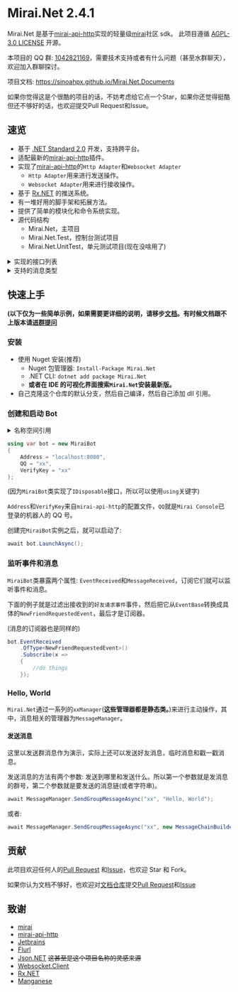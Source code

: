 # Mirai.Net 2.4.1

Mirai.Net 是基于[mirai-api-http]实现的轻量级[mirai]社区 sdk。 此项目遵循
[AGPL-3.0 LICENSE](https://github.com/AHpxChina/Mirai.Net/blob/master/LICENSE)
开源。

本项目的 QQ 群: [1042821169](https://jq.qq.com/?_wv=1027&k=gdWqppEO)，需要技术支持或者有什么问题（甚至水群聊天），欢迎加入群聊探讨。

项目文档: https://sinoahpx.github.io/Mirai.Net.Documents

如果你觉得这是个很酷的项目的话，不妨考虑给它点一个Star，如果你还觉得挺酷但还不够好的话，也欢迎提交Pull Request和Issue。


## 速览

- 基于 [.NET Standard 2.0](https://docs.microsoft.com/en-us/dotnet/standard/net-standard) 开发，支持跨平台。
- 适配最新的[mirai-api-http]插件。
- 实现了[mirai-api-http]的`Http Adapter`和`Websocket Adapter`
  - `Http Adapter`用来进行发送操作。
  - `Websocket Adapter`用来进行接收操作。
- 基于 [Rx.NET](https://github.com/dotnet/reactive) 的推送系统。
- 有一堆好用的脚手架和拓展方法。
- 提供了简单的模块化和命令系统实现。
- 源代码结构
  - Mirai.Net，主项目
  - Mirai.Net.Test，控制台测试项目
  - Mirai.Net.UnitTest，单元测试项目(现在没啥用了)

<details>
  <summary>实现的接口列表</summary>

_斜体的标注的接口是不稳定的_

~~删除线标注的接口是未实现的~~

- 账号信息
  - 获取好友列表
  - 获取群列表
  - 获取群成员列表
  - 获取 Bot 资料
  - 获取好友资料
  - 获取群成员资料
  - 获取陌生人资料
- 消息发送和撤回
  - 发送好友消息
  - 发送群消息
  - 发送临时会话消息
  - 发送头像戳一戳消息
  - 撤回消息
  - 根据消息id获取消息链
- 文件操作
  - 查看文件列表
  - 获取文件信息
  - 创建文件夹
  - 删除文件
  - 移动文件
  - 重命名文件
- 多媒体内容上传
  - 图片文件上传
  - 语音文件上传
  - 群文件上传
- 账号管理
  - 删除好友
- 群管理
  - 禁言群成员
  - 解除群成员禁言
  - 移除群成员
  - 退出群聊
  - 全体禁言
  - 解除全体禁言
  - 设置群精华消息
  - 获取群设置
  - 修改群设置
  - 获取群员设置
  - 修改群员设置
- 事件处理
  - 添加好友申请
  - 用户入群申请
  - Bot 被邀请入群申请

</details>

<details>
  <summary>支持的消息类型</summary>

- Quote - 回复消息
- At - @消息
- AtAll - @全体成员
- Face - QQ 表情
- Plain - 纯文本
- Image - 图片
- FlashImage - 闪照
- Voice - 语音
- Xml - XML 消息
- Json - JSON 消息
- App - App 消息
- Poke - 戳一戳
- Dice - 不知道是啥玩意
- MusicShare - 音乐分享
- ForwardMessage - 转发消息
- File - 文件
- MarketFace - 商城表情
- MiraiCode - Mirai码

</details>

## 快速上手

**(以下仅为一些简单示例，如果需要更详细的说明，请移步[文档]。有时候文档跟不上版本请[进群提问](#mirainet-239)**

### 安装

- 使用 Nuget 安装(推荐)
  - Nuget 包管理器: `Install-Package Mirai.Net`
  - .NET CLI: `dotnet add package Mirai.Net`
  - **或者在 IDE 的可视化界面搜索`Mirai.Net`安装最新版。**
- 自己克隆这个仓库的默认分支，然后自己编译，然后自己添加 dll 引用。

### 创建和启动 Bot

<details>
  <summary>名称空间引用</summary>

```cs
using System;
using System.Linq;
using System.Reactive.Linq;
using System.Threading;
using System.Threading.Tasks;
using Mirai.Net.Data.Messages;
using Mirai.Net.Data.Messages.Receivers;
using Mirai.Net.Sessions;
```

</details>

```cs
using var bot = new MiraiBot
{
    Address = "localhost:8080",
    QQ = "xx",
    VerifyKey = "xx"
};
```

(因为`MiraiBot`类实现了`IDisposable`接口，所以可以使用`using`关键字)

`Address`和`VerifyKey`来自`mirai-api-http`的配置文件，`QQ`就是`Mirai Console`已登录的机器人的 QQ 号。

创建完`MiraiBot`实例之后，就可以启动了:

```cs
await bot.LaunchAsync();
```

### 监听事件和消息

`MiraiBot`类暴露两个属性: `EventReceived`和`MessageReceived`，订阅它们就可以监听事件和消息。

下面的例子就是过滤出接收到的`好友请求事件`事件，然后把它从`EventBase`转换成具体的`NewFriendRequestedEvent`，最后才是订阅器。

(消息的订阅器也是同样的)

```cs
bot.EventReceived
    .OfType<NewFriendRequestedEvent>()
    .Subscribe(x =>
    {
        //do things
    });
```

### Hello, World

`Mirai.Net`通过一系列的`xxManager`(**这些管理器都是静态类。**)来进行主动操作，其中，消息相关的管理器为`MessageManager`。

#### 发送消息

这里以发送群消息作为演示，实际上还可以发送好友消息，临时消息和戳一戳消息。

发送消息的方法有两个参数: 发送到哪里和发送什么。所以第一个参数就是发消息的群号，第二个参数就是要发送的消息链(或者字符串)。

```cs
await MessageManager.SendGroupMessageAsync("xx", "Hello, World");
```

或者:

```cs
await MessageManager.SendGroupMessageAsync("xx", new MessageChainBuilder().Plain("Hello, ").At("xx").Build());
```

## 贡献

此项目欢迎任何人的[Pull Request](https://github.com/AHpxChina/Mirai.Net/pulls) 和[Issue](https://github.com/AHpxChina/Mirai.Net/issues)，也欢迎 Star 和 Fork。

如果你认为文档不够好，也欢迎对[文档仓库](https://github.com/SinoAHpx/Mirai.Net.Documents)提交[Pull Request](https://github.com/AHpxChina/Mirai.Net.Documents/pulls)和[Issue](https://github.com/AHpxChina/Mirai.Net.Documents/issues)

## 致谢

- [mirai]
- [mirai-api-http]
- [Jetbrains](https://www.jetbrains.com/)
- [Flurl](https://flurl.dev/)
- [Json.NET](http://json.net/) ~~这甚至是这个项目名称的灵感来源~~
- [Websocket.Client](https://github.com/Marfusios/websocket-client)
- [Rx.NET](https://github.com/dotnet/reactive)
- [Manganese](https://github.com/SinoAHpx/Manganese)

[mirai-api-http]: https://github.com/project-mirai/mirai-api-http
[mirai]: https://github.com/mamoe/mirai
[文档]: https://sinoahpx.github.io/Mirai.Net.Documents/
